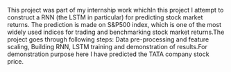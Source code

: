 This project was part of my internship work whichIn this project I attempt to construct a RNN (the LSTM in particular) for predicting stock market returns. The prediction is made on S&P500 index, which is one of the most widely used indices for trading and benchmarking stock market returns.The project goes through following steps:  Data pre-processing and feature scaling, Building RNN, LSTM training and demonstration of results.For demonstration purpose here I have predicted the TATA  company stock price.
